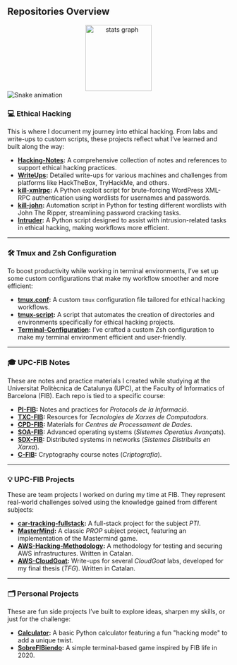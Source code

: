 <!--
**R-kill-9/R-kill-9** is a ✨ _special_ ✨ repository because its `README.md` (this file) appears on your GitHub profile.

Here are some ideas to get you started:

- 🔭 I’m currently working on ...
- 🌱 I’m currently learning ...
- 👯 I’m looking to collaborate on ...
- 🤔 I’m looking for help with ...
- 💬 Ask me about ...
- 📫 How to reach me: ...
- 😄 Pronouns: ...
- ⚡ Fun fact: ...
-->

## Repositories Overview

<div align="center">
  <img src="https://github-readme-stats.vercel.app/api?username=R-kill-9&hide_title=false&hide_rank=false&show_icons=true&include_all_commits=true&count_private=true&disable_animations=false&theme=aura_dark&locale=en&hide_border=false&order=1" height="150" alt="stats graph"  />
</div>

<img src="https://raw.githubusercontent.com/R-kill-9/R-kill-9/output/snake.svg" alt="Snake animation" />

### 💻 **Ethical Hacking**

This is where I document my journey into ethical hacking. From labs and write-ups to custom scripts, these projects reflect what I’ve learned and built along the way:

- **[Hacking-Notes](https://github.com/R-kill-9/Hacking-Notes):** A comprehensive collection of notes and references to support ethical hacking practices.
- **[WriteUps](https://github.com/R-kill-9/Write-Ups):** Detailed write-ups for various machines and challenges from platforms like HackTheBox, TryHackMe, and others.
- **[kill-xmlrpc](https://github.com/R-kill-9/kill-xmlrpc):** A Python exploit script for brute-forcing WordPress XML-RPC authentication using wordlists for usernames and passwords.
- **[kill-john](https://github.com/R-kill-9/kill-john):** Automation script in Python for testing different wordlists with John The Ripper, streamlining password cracking tasks.
- **[Intruder](https://github.com/R-kill-9/Intruder):** A Python script designed to assist with intrusion-related tasks in ethical hacking, making workflows more efficient.

---

### 🛠️ Tmux and Zsh Configuration

To boost productivity while working in terminal environments, I’ve set up some custom configurations that make my workflow smoother and more efficient:

- **[tmux.conf](https://github.com/R-kill-9/tmux.conf):** A custom `tmux` configuration file tailored for ethical hacking workflows.
- **[tmux-script](https://github.com/R-kill-9/tmux-script):** A script that automates the creation of directories and environments specifically for ethical hacking projects.
- **[Terminal-Configuration](https://github.com/R-kill-9/Terminal-Configuration):**  I’ve crafted a custom Zsh configuration to make my terminal environment efficient and user-friendly.
  
---

### 🎓 **UPC-FIB Notes**

These are notes and practice materials I created while studying at the Universitat Politècnica de Catalunya (UPC), at the Faculty of Informatics of Barcelona (FIB). Each repo is tied to a specific course:

- **[PI-FIB](https://github.com/R-kill-9/PI-FIB):** Notes and practices for _Protocols de la Informació_.
- **[TXC-FIB](https://github.com/R-kill-9/TXC-FIB):** Resources for _Tecnologies de Xarxes de Computadors_.
- **[CPD-FIB](https://github.com/R-kill-9/CPD-FIB):** Materials for _Centres de Processament de Dades_.
- **[SOA-FIB](https://github.com/R-kill-9/SOA-FIB):** Advanced operating systems (_Sistemes Operatius Avançats_).
- **[SDX-FIB](https://github.com/R-kill-9/SDX-FIB):** Distributed systems in networks (_Sistemes Distribuits en Xarxa_).
- **[C-FIB](https://github.com/R-kill-9/C-FIB):** Cryptography course notes (_Criptografia_).

---

### 💡 **UPC-FIB Projects**

These are team projects I worked on during my time at FIB. They represent real-world challenges solved using the knowledge gained from different subjects:

- **[car-tracking-fullstack](https://github.com/R-kill-9/car-tracking-fullstack):** A full-stack project for the subject _PTI_.
- **[MasterMind](https://github.com/R-kill-9/MasterMind):** A classic _PROP_ subject project, featuring an implementation of the Mastermind game.
- **[AWS-Hacking-Methodology](https://github.com/R-kill-9/AWS-Hacking-Methodology):** A methodology for testing and securing AWS infrastructures. Written in Catalan.
- **[AWS-CloudGoat](https://github.com/R-kill-9/AWS-CloudGoat):** Write-ups for several _CloudGoat_ labs, developed for my final thesis (_TFG_). Written in Catalan.

---

### 🗂️ **Personal Projects**

These are fun side projects I’ve built to explore ideas, sharpen my skills, or just for the challenge:

- **[Calculator](https://github.com/R-kill-9/Calculator):** A basic Python calculator featuring a fun "hacking mode" to add a unique twist.
- **[SobreFIBiendo](https://github.com/R-kill-9/SobreFibiendo):** A simple terminal-based game inspired by FIB life in 2020.

